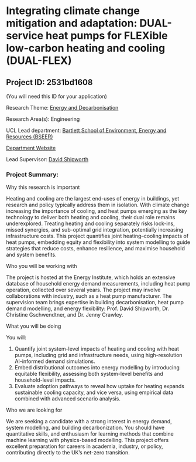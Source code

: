 # Integrating climate change mitigation and adaptation: DUAL-service heat pumps for FLEXible low-carbon heating and cooling (DUAL-FLEX)

## Project ID: **2531bd1608**
(You will need this ID for your application)

Research Theme: [Energy and Decarbonisation](../themes/energy-and-decarbonisation.md)

Research Area(s):
Engineering

UCL Lead department: [Bartlett School of Environment, Energy and Resources (BSEER)](../departments/bartlett-school-of-environment-energy-and-resources.md)

[Department Website](https://www.ucl.ac.uk/bartlett/bartlett-school-environment-energy-and-resources)

Lead Supervisor: [David Shipworth](https://profiles.ucl.ac.uk/7571)

### Project Summary:

Why this research is important

Heating and cooling are the largest end-uses of energy in buildings, yet research and policy typically address them in isolation. With climate change increasing the importance of cooling, and heat pumps emerging as the key technology to deliver both heating and cooling, their dual role remains underexplored. Treating heating and cooling separately risks lock-ins, missed synergies, and sub-optimal grid integration, potentially increasing infrastructure costs. This project quantifies joint heating–cooling impacts of heat pumps, embedding equity and flexibility into system modelling to guide strategies that reduce costs, enhance resilience, and maximise household and system benefits.

Who you will be working with

The project is hosted at the Energy Institute, which holds an extensive database of household energy demand measurements, including heat pump operation, collected over several years. The project may involve collaborations with industry, such as a heat pump manufacturer. The supervision team brings expertise in building decarbonisation, heat pump demand modelling, and energy flexibility: Prof. David Shipworth, Dr. Christine Gschwendtner, and Dr. Jenny Crawley.

What you will be doing

You will:

1.	Quantify joint system-level impacts of heating and cooling with heat pumps, including grid and infrastructure needs, using high-resolution AI-informed demand simulations.
2.	Embed distributional outcomes into energy modelling by introducing equitable flexibility, assessing both system-level benefits and household-level impacts.
3.	Evaluate adoption pathways to reveal how uptake for heating expands sustainable cooling capacity, and vice versa, using empirical data combined with advanced scenario analysis.

Who we are looking for

We are seeking a candidate with a strong interest in energy demand, system modelling, and building decarbonization. You should have quantitative skills, and enthusiasm for learning methods that combine machine learning with physics-based modelling. This project offers excellent preparation for careers in academia, industry, or policy, contributing directly to the UK’s net-zero transition.
